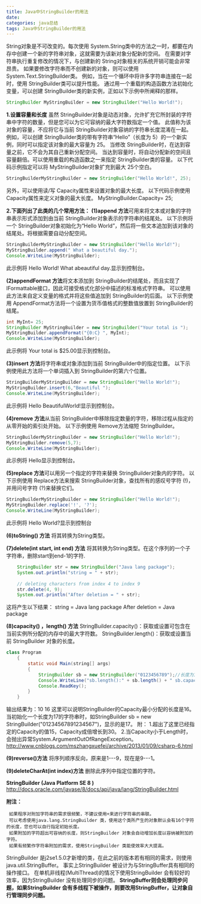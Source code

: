 ```yaml
---
title: Java中StringBuilder的用法
date: 
categories: java总结
tags: Java中StringBuilder的用法
---
```

String对象是不可改变的。每次使用 System.String类中的方法之一时，都要在内存中创建一个新的字符串对象，这就需要为该新对象分配新的空间。
在需要对字符串执行重复修改的情况下，与创建新的 String对象相关的系统开销可能会非常昂贵。
如果要修改字符串而不创建新的对象，则可以使用System.Text.StringBuilder类。
例如，当在一个循环中将许多字符串连接在一起时，使用 StringBuilder类可以提升性能。
通过用一个重载的构造函数方法初始化变量，可以创建 StringBuilder类的新实例，正如以下示例中所阐释的那样。
<!-- more -->

``` java
StringBuilder MyStringBuilder = new StringBuilder("Hello World!");
```

**1.设置容量和长度**
虽然 StringBuilder对象是动态对象，允许扩充它所封装的字符串中字符的数量，但是您可以为它可容纳的最大字符数指定一个值。
此值称为该对象的容量，不应将它与当前 StringBuilder对象容纳的字符串长度混淆在一起。
例如，可以创建 StringBuilder类的带有字符串“Hello”（长度为 5）的一个新实例，同时可以指定该对象的最大容量为 25。
当修改 StringBuilder时，在达到容量之前，它不会为其自己重新分配空间。
当达到容量时，将自动分配新的空间且容量翻倍。可以使用重载的构造函数之一来指定 StringBuilder类的容量。
以下代码示例指定可以将 MyStringBuilder对象扩充到最大 25个空白。

``` java
StringBuilderMyStringBuilder = new StringBuilder("Hello World!", 25);
```

另外，可以使用读/写 Capacity属性来设置对象的最大长度。
以下代码示例使用 Capacity属性来定义对象的最大长度。
MyStringBuilder.Capacity= 25;

**2.下面列出了此类的几个常用方法：**
**(1)append 方法**可用来将文本或对象的字符串表示形式添加到由当前 StringBuilder对象表示的字符串的结尾处。
以下示例将一个 StringBuilder对象初始化为“Hello World”，然后将一些文本追加到该对象的结尾处。将根据需要自动分配空间。
``` java
StringBuilderMyStringBuilder = new StringBuilder("Hello World!");
MyStringBuilder.append(" What a beautiful day.");
Console.WriteLine(MyStringBuilder);
```
此示例将 Hello World! What abeautiful day.显示到控制台。

**(2)appendFormat 方法**将文本添加到 StringBuilder的结尾处，而且实现了 IFormattable接口，因此可接受格式化部分中描述的标准格式字符串。
可以使用此方法来自定义变量的格式并将这些值追加到 StringBuilder的后面。
以下示例使用 AppendFormat方法将一个设置为货币值格式的整数值放置到 StringBuilder的结尾。
``` java
int MyInt= 25;
StringBuilder MyStringBuilder = new StringBuilder("Your total is ");
MyStringBuilder.appendFormat("{0:C} ", MyInt);
Console.WriteLine(MyStringBuilder);
```
此示例将 Your total is $25.00显示到控制台。

**(3)insert 方法**将字符串或对象添加到当前 StringBuilder中的指定位置。
以下示例使用此方法将一个单词插入到 StringBuilder的第六个位置。
``` java
StringBuilderMyStringBuilder = new StringBuilder("Hello World!");
MyStringBuilder.insert(6,"Beautiful ");
Console.WriteLine(MyStringBuilder);
```
此示例将 Hello BeautifulWorld!显示到控制台。

**(4)remove 方法**从当前 StringBuilder中移除指定数量的字符，移除过程从指定的从零开始的索引处开始。
以下示例使用 Remove方法缩短 StringBuilder。
``` java
StringBuilderMyStringBuilder = new StringBuilder("Hello World!");
MyStringBuilder.remove(5,7);
Console.WriteLine(MyStringBuilder);
```
此示例将 Hello显示到控制台。

**(5)replace 方法**可以用另一个指定的字符来替换 StringBuilder对象内的字符。
以下示例使用 Replace方法来搜索 StringBuilder对象，查找所有的感叹号字符 (!)，并用问号字符 (?)来替换它们。
``` java
StringBuilderMyStringBuilder = new StringBuilder("Hello World!");
MyStringBuilder.replace('!', '?');
Console.WriteLine(MyStringBuilder);
```
此示例将 Hello World?显示到控制台

**(6)toString() 方法** 将其转换为String类型。

**(7)delete(int start, int end) 方法** 将其转换为String类型。在这个序列的一个子字符串，删除start到end-1的字符.
``` java
	StringBuilder str = new StringBuilder("Java lang package");
    System.out.println("string = " + str);
 
    // deleting characters from index 4 to index 9
    str.delete(4, 9);
    System.out.println("After deletion = " + str);
```
这将产生以下结果：
string = Java lang package
After deletion = Java package

**(8)capacity() ，length() 方法** 
StringBuilder.capacity()：获取或设置可包含在当前实例所分配的内存中的最大字符数。
StringBuilder.length()：获取或设置当前 StringBuilder 对象的长度。

``` java
class Program
    {
        static void Main(string[] args)
        {
            StringBuilder sb = new StringBuilder("0123456789");//长度为10
            Console.WriteLine("sb.length():" + sb.length() + " sb.capacity():" + sb.capacity());
            Console.ReadKey();
        }
    }
```

输出结果为：10 16
这里可以说明StringBuilder的Capacity最小分配的长度是16。
当初始化一个长度为17的字符串时，如StringBuilder sb = new StringBuilder("01234567891234567")，显示的是17。
附：
1.超出了这里已经指定的Capacity的值15，Capacity成倍增长到30。
2.当Capacity小于Length时，会抛出异常System.ArgumentOutOfRangeException。
http://www.cnblogs.com/mszhangxuefei/archive/2013/01/09/csharp-6.html

**(9)reverse()方法** 
将序列顺序反向，原来是1---9，现在是9---1。

**(9)deleteCharAt(int index)方法** 
删除此序列中指定位置的字符。

**StringBuilder (Java Platform SE 8 )**
http://docs.oracle.com/javase/8/docs/api/java/lang/StringBuilder.html

**附注：**

     如果程序对附加字符串的需求很频繁，不建议使用+来进行字符串的串联。
	 可以考虑使用java.lang.StringBuilder 类，使用这个类所产生的对象默认会有16个字符的长度，您也可以自行指定初始长度。
	 如果附加的字符超出可容纳的长度，则StringBuilder 对象会自动增加长度以容纳被附加的字符。
	 如果有频繁作字符串附加的需求，使用StringBuilder 类能使效率大大提高。

StringBuilder 是j2se1.5.0才新增的类，在此之前的版本若有相同的需求，则使用java.util.StringBuffer。
事实上StringBuilder 被设计为与StringBuffer具有相同的操作接口。
在单机非线程(MultiThread)的情况下使用StringBuilder 会有较好的效率，因为StringBuilder 没有处理同步的问题。
**StringBuffer则会处理同步问题，如果StringBuilder 会有多线程下被操作，则要改用StringBuffer，让对象自行管理同步问题。**


